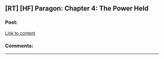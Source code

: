 ## [RT] [HF] Paragon: Chapter 4: The Power Held

### Post:

[Link to content]()

### Comments:

---

